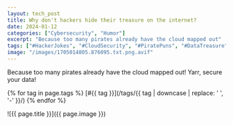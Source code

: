 ```yaml
---
layout: tech_post
title: Why don't hackers hide their treasure on the internet?
date: 2024-01-12
categories: ["Cybersecurity", "Humor"]
excerpt: "Because too many pirates already have the cloud mapped out"
tags: ["#HackerJokes", "#CloudSecurity", "#PiratePuns", "#DataTreasure", "#CyberSecurity", "#InfoSec", "#PiratesOfTheCyberSea", "#InternetBooty", "#MapTheCloud"]
image: "/images/1705014805.876095.txt.png.avif"
---
```

Because too many pirates already have the cloud mapped out! Yarr, secure your
data!

{% for tag in page.tags %}
[#{{ tag }}](/tags/{{ tag | downcase | replace: ' ', '-' }}/) 
{% endfor %}

![{{ page.title }}]({{ page.image }})
